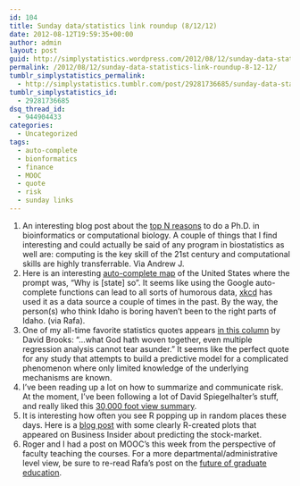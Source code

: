 ```yaml
---
id: 104
title: Sunday data/statistics link roundup (8/12/12)
date: 2012-08-12T19:59:35+00:00
author: admin
layout: post
guid: http://simplystatistics.wordpress.com/2012/08/12/sunday-data-statistics-link-roundup-8-12-12
permalink: /2012/08/12/sunday-data-statistics-link-roundup-8-12-12/
tumblr_simplystatistics_permalink:
  - http://simplystatistics.tumblr.com/post/29281736685/sunday-data-statistics-link-roundup-8-12-12
tumblr_simplystatistics_id:
  - 29281736685
dsq_thread_id:
  - 944904433
categories:
  - Uncategorized
tags:
  - auto-complete
  - bionformatics
  - finance
  - MOOC
  - quote
  - risk
  - sunday links
---
```

  1. An interesting blog post about the <a href="http://caseybergman.wordpress.com/2012/07/31/top-n-reasons-to-do-a-ph-d-or-post-doc-in-bioinformaticscomputational-biology/" target="_blank">top N reasons</a> to do a Ph.D. in bioinformatics or computational biology. A couple of things that I find interesting and could actually be said of any program in biostatistics as well are: computing is the key skill of the 21st century and computational skills are highly transferrable. Via Andrew J. 
  2. Here is an interesting <a href="http://blog.noupsi.de/post/28896819324/why-are-americans-so" target="_blank">auto-complete map</a> of the United States where the prompt was, &#8220;Why is [state] so&#8221;. It seems like using the Google auto-complete functions can lead to all sorts of humorous data, <a href="http://xkcd.com/715/" target="_blank">xkcd</a> has used it as a data source a couple of times in the past. By the way, the person(s) who think Idaho is boring haven&#8217;t been to the right parts of Idaho. (via Rafa). 
  3. One of my all-time favorite statistics quotes appears <a href="http://mobile.nytimes.com/2012/08/03/opinion/brooks-the-credit-illusion.xml" target="_blank">in this column</a> by David Brooks: &#8220;&#8230;<span>what God hath woven together, even multiple regression analysis cannot tear asunder.&#8221; It seems like the perfect quote for any study that attempts to build a predictive model for a complicated phenomenon where only limited knowledge of the underlying mechanisms are known. </span>
  4. <span>I&#8217;ve been reading up a lot on how to summarize and communicate risk. At the moment, I&#8217;ve been following a lot of David Spiegelhalter&#8217;s stuff, and really liked this <a href="http://plus.maths.org/content/understanding-uncertainty-2845-ways-spinning-risk-0" target="_blank">30,000 foot view summary</a>.</span>
  5. <span>It is interesting how often you see R popping up in random places these days. Here is a <a href="http://www.businessinsider.com/what-actually-predicts-the-stock-market-2012-8" target="_blank">blog post</a> with some clearly R-created plots that appeared on Business Insider about predicting the stock-market. </span>
  6. <span>Roger and I had a post on MOOC&#8217;s this week from the perspective of faculty teaching the courses. For a more departmental/administrative level view, be sure to re-read Rafa&#8217;s post on the <a href="http://simplystatistics.org/post/10764298034/the-future-of-graduate-education" target="_blank">future of graduate education</a>. </span>